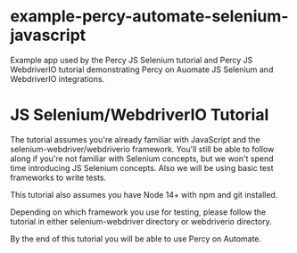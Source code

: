 # example-percy-automate-selenium-javascript

Example app used by the Percy JS Selenium tutorial and Percy JS WebdriverIO tutorial demonstrating Percy on Auomate JS Selenium and WebdriverIO integrations.


# JS Selenium/WebdriverIO Tutorial
The tutorial assumes you're already familiar with JavaScript and the selenium-webdriver/webdriverio framework. You'll still be able to follow along if you're not familiar with Selenium concepts, but we won't spend time introducing JS Selenium concepts. Also we will be using basic test frameworks to write tests.

This tutorial also assumes you have Node 14+ with npm and git installed.

Depending on which framework you use for testing, please follow the tutorial in either selenium-webdriver directory or webdriverio directory.

By the end of this tutorial you will be able to use Percy on Automate.
